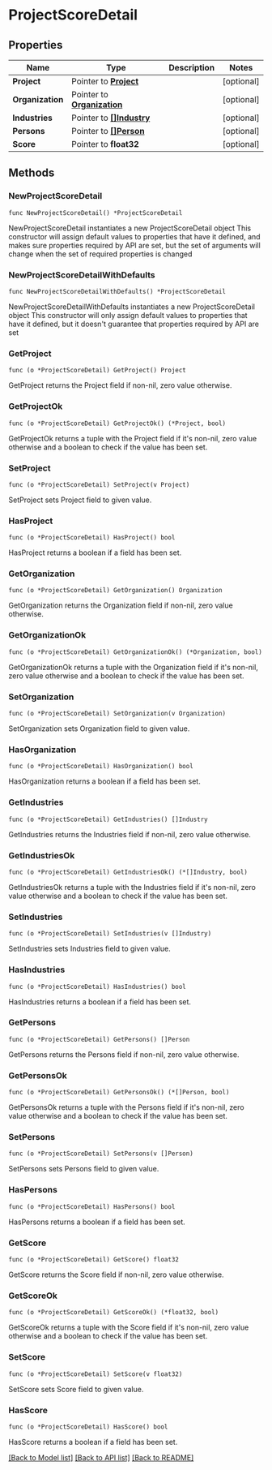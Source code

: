 # ProjectScoreDetail

## Properties

Name | Type | Description | Notes
------------ | ------------- | ------------- | -------------
**Project** | Pointer to [**Project**](Project.md) |  | [optional] 
**Organization** | Pointer to [**Organization**](Organization.md) |  | [optional] 
**Industries** | Pointer to [**[]Industry**](Industry.md) |  | [optional] 
**Persons** | Pointer to [**[]Person**](Person.md) |  | [optional] 
**Score** | Pointer to **float32** |  | [optional] 

## Methods

### NewProjectScoreDetail

`func NewProjectScoreDetail() *ProjectScoreDetail`

NewProjectScoreDetail instantiates a new ProjectScoreDetail object
This constructor will assign default values to properties that have it defined,
and makes sure properties required by API are set, but the set of arguments
will change when the set of required properties is changed

### NewProjectScoreDetailWithDefaults

`func NewProjectScoreDetailWithDefaults() *ProjectScoreDetail`

NewProjectScoreDetailWithDefaults instantiates a new ProjectScoreDetail object
This constructor will only assign default values to properties that have it defined,
but it doesn't guarantee that properties required by API are set

### GetProject

`func (o *ProjectScoreDetail) GetProject() Project`

GetProject returns the Project field if non-nil, zero value otherwise.

### GetProjectOk

`func (o *ProjectScoreDetail) GetProjectOk() (*Project, bool)`

GetProjectOk returns a tuple with the Project field if it's non-nil, zero value otherwise
and a boolean to check if the value has been set.

### SetProject

`func (o *ProjectScoreDetail) SetProject(v Project)`

SetProject sets Project field to given value.

### HasProject

`func (o *ProjectScoreDetail) HasProject() bool`

HasProject returns a boolean if a field has been set.

### GetOrganization

`func (o *ProjectScoreDetail) GetOrganization() Organization`

GetOrganization returns the Organization field if non-nil, zero value otherwise.

### GetOrganizationOk

`func (o *ProjectScoreDetail) GetOrganizationOk() (*Organization, bool)`

GetOrganizationOk returns a tuple with the Organization field if it's non-nil, zero value otherwise
and a boolean to check if the value has been set.

### SetOrganization

`func (o *ProjectScoreDetail) SetOrganization(v Organization)`

SetOrganization sets Organization field to given value.

### HasOrganization

`func (o *ProjectScoreDetail) HasOrganization() bool`

HasOrganization returns a boolean if a field has been set.

### GetIndustries

`func (o *ProjectScoreDetail) GetIndustries() []Industry`

GetIndustries returns the Industries field if non-nil, zero value otherwise.

### GetIndustriesOk

`func (o *ProjectScoreDetail) GetIndustriesOk() (*[]Industry, bool)`

GetIndustriesOk returns a tuple with the Industries field if it's non-nil, zero value otherwise
and a boolean to check if the value has been set.

### SetIndustries

`func (o *ProjectScoreDetail) SetIndustries(v []Industry)`

SetIndustries sets Industries field to given value.

### HasIndustries

`func (o *ProjectScoreDetail) HasIndustries() bool`

HasIndustries returns a boolean if a field has been set.

### GetPersons

`func (o *ProjectScoreDetail) GetPersons() []Person`

GetPersons returns the Persons field if non-nil, zero value otherwise.

### GetPersonsOk

`func (o *ProjectScoreDetail) GetPersonsOk() (*[]Person, bool)`

GetPersonsOk returns a tuple with the Persons field if it's non-nil, zero value otherwise
and a boolean to check if the value has been set.

### SetPersons

`func (o *ProjectScoreDetail) SetPersons(v []Person)`

SetPersons sets Persons field to given value.

### HasPersons

`func (o *ProjectScoreDetail) HasPersons() bool`

HasPersons returns a boolean if a field has been set.

### GetScore

`func (o *ProjectScoreDetail) GetScore() float32`

GetScore returns the Score field if non-nil, zero value otherwise.

### GetScoreOk

`func (o *ProjectScoreDetail) GetScoreOk() (*float32, bool)`

GetScoreOk returns a tuple with the Score field if it's non-nil, zero value otherwise
and a boolean to check if the value has been set.

### SetScore

`func (o *ProjectScoreDetail) SetScore(v float32)`

SetScore sets Score field to given value.

### HasScore

`func (o *ProjectScoreDetail) HasScore() bool`

HasScore returns a boolean if a field has been set.


[[Back to Model list]](../README.md#documentation-for-models) [[Back to API list]](../README.md#documentation-for-api-endpoints) [[Back to README]](../README.md)


